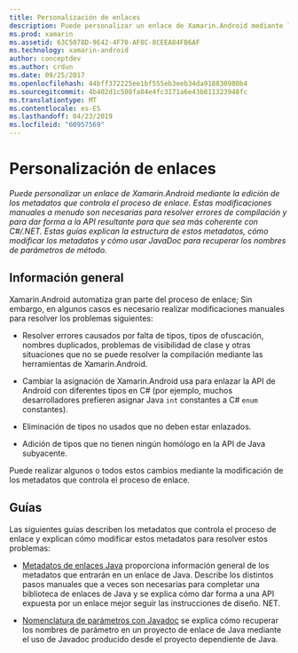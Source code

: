 ```yaml
---
title: Personalización de enlaces
description: Puede personalizar un enlace de Xamarin.Android mediante la edición de los metadatos que controla el proceso de enlace. Estas modificaciones manuales a menudo son necesarias para resolver errores de compilación y para dar forma a la API resultante para que sea más coherente con C#/.NET. Estas guías explican la estructura de estos metadatos, cómo modificar los metadatos y cómo usar JavaDoc para recuperar los nombres de parámetros de método.
ms.prod: xamarin
ms.assetid: 63C5078D-9E42-4F70-AF8C-8CEEA84FB6AF
ms.technology: xamarin-android
author: conceptdev
ms.author: crdun
ms.date: 09/25/2017
ms.openlocfilehash: 44bff372225ee1bf555eb3eeb34da918830980b4
ms.sourcegitcommit: 4b402d1c508fa84e4fc3171a6e43b811323948fc
ms.translationtype: MT
ms.contentlocale: es-ES
ms.lasthandoff: 04/23/2019
ms.locfileid: "60957569"
---
```

# <a name="customizing-bindings"></a>Personalización de enlaces

_Puede personalizar un enlace de Xamarin.Android mediante la edición de los metadatos que controla el proceso de enlace. Estas modificaciones manuales a menudo son necesarias para resolver errores de compilación y para dar forma a la API resultante para que sea más coherente con C#/.NET. Estas guías explican la estructura de estos metadatos, cómo modificar los metadatos y cómo usar JavaDoc para recuperar los nombres de parámetros de método._


## <a name="overview"></a>Información general
 
Xamarin.Android automatiza gran parte del proceso de enlace; Sin embargo, en algunos casos es necesario realizar modificaciones manuales para resolver los problemas siguientes:

-   Resolver errores causados por falta de tipos, tipos de ofuscación, nombres duplicados, problemas de visibilidad de clase y otras situaciones que no se puede resolver la compilación mediante las herramientas de Xamarin.Android. 

-   Cambiar la asignación de Xamarin.Android usa para enlazar la API de Android con diferentes tipos en C# (por ejemplo, muchos desarrolladores prefieren asignar Java `int` constantes a C# `enum` constantes).

-   Eliminación de tipos no usados que no deben estar enlazados. 

-   Adición de tipos que no tienen ningún homólogo en la API de Java subyacente. 

Puede realizar algunos o todos estos cambios mediante la modificación de los metadatos que controla el proceso de enlace.


## <a name="guides"></a>Guías

Las siguientes guías describen los metadatos que controla el proceso de enlace y explican cómo modificar estos metadatos para resolver estos problemas:

-   [Metadatos de enlaces Java](~/android/platform/binding-java-library/customizing-bindings/java-bindings-metadata.md) proporciona información general de los metadatos que entrarán en un enlace de Java.
    Describe los distintos pasos manuales que a veces son necesarias para completar una biblioteca de enlaces de Java y se explica cómo dar forma a una API expuesta por un enlace mejor seguir las instrucciones de diseño. NET.

-   [Nomenclatura de parámetros con Javadoc](~/android/platform/binding-java-library/customizing-bindings/naming-parameters-with-javadoc.md) se explica cómo recuperar los nombres de parámetro en un proyecto de enlace de Java mediante el uso de Javadoc producido desde el proyecto dependiente de Java.


 

